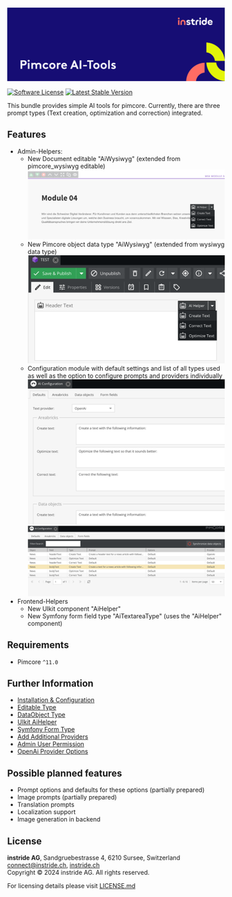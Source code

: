 ![Pimcore AI-Tools Bundle](docs/images/github_banner.png "Pimcore AI-Tools")

[![Software License](https://img.shields.io/badge/license-GPLv3-brightgreen.svg?style=flat-square)](LICENSE.md)
[![Latest Stable Version](https://img.shields.io/packagist/v/instride/pimcore-ai-tools.svg?style=flat-square)](https://packagist.org/packages/instride/pimcore-ai-tools)

This bundle provides simple AI tools for pimcore. 
Currently, there are three prompt types (Text creation, optimization and correction) integrated.

## Features
- Admin-Helpers:
  - New Document editable "AiWysiwyg" (extended from pimcore_wysiwyg editable) ![AiWysiwyg editable](docs/images/admin-editable.png)
  - New Pimcore object data type "AiWysiwyg" (extended from wysiwyg data type) ![AiWysiwyg data type](docs/images/admin-data-object.png)
  - Configuration module with default settings and list of all types used as well as the option to configure prompts and providers individually ![Configuration module defaults](docs/images/module-defaults.png) ![Admin module data objects](docs/images/module-data-objects.png)
- Frontend-Helpers
  - New UIkit component "AiHelper"
  - New Symfony form field type "AiTextareaType" (uses the "AiHelper" component)

## Requirements

- Pimcore `^11.0`

## Further Information

- [Installation & Configuration](docs/00-installation-configuration.md)
- [Editable Type](docs/01-editable.md)
- [DataObject Type](docs/02-data-objects.md)
- [UIkit AiHelper](docs/03-uikit-ai-helper.md)
- [Symfony Form Type](docs/04-form-type.md)
- [Add Additional Providers](docs/05-additional-providers.md)
- [Admin User Permission](docs/06-user-permission.md)
- [OpenAi Provider Options](docs/07-open-ai-options.md)

## Possible planned features

- Prompt options and defaults for these options (partially prepared)
- Image prompts (partially prepared)
- Translation prompts
- Localization support
- Image generation in backend

## License
**instride AG**, Sandgruebestrasse 4, 6210 Sursee, Switzerland  
connect@instride.ch, [instride.ch](https://instride.ch)  
Copyright © 2024 instride AG. All rights reserved.

For licensing details please visit [LICENSE.md](LICENSE.md) 
